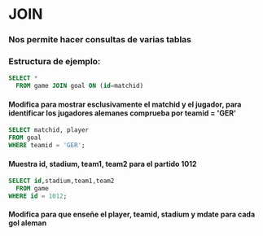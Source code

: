 # JOIN
### Nos permite hacer consultas de varias tablas 
### Estructura de ejemplo:
```SQL
SELECT *
  FROM game JOIN goal ON (id=matchid)
```

#### Modifica para mostrar esclusivamente el matchid y el jugador, para identificar los jugadores alemanes comprueba por teamid = 'GER'

```SQL
SELECT matchid, player
FROM goal 
WHERE teamid = 'GER';

```
#### Muestra id, stadium, team1, team2 para el partido 1012

```SQL
SELECT id,stadium,team1,team2
  FROM game
WHERE id = 1012;

```
#### Modifica para que enseñe el player, teamid, stadium y mdate para cada gol aleman

```SQL


```
#### 

```SQL


```
#### 

```SQL


```

